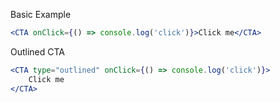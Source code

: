 Basic Example

```jsx padded
<CTA onClick={() => console.log('click')}>Click me</CTA>
```

Outlined CTA

```jsx padded
<CTA type="outlined" onClick={() => console.log('click')}>
	Click me
</CTA>
```
